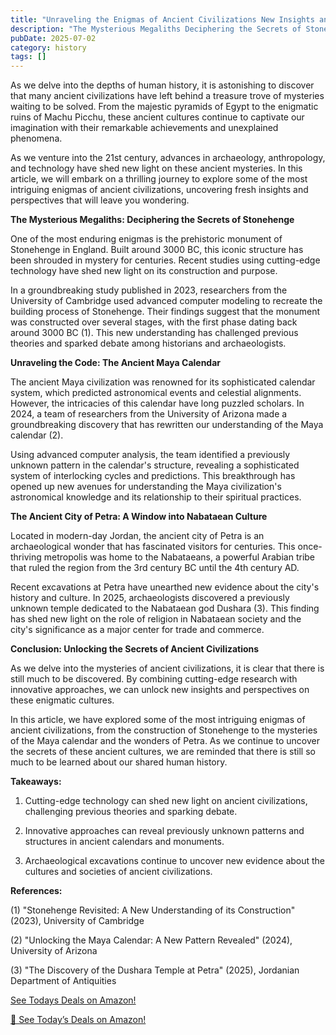 ```yaml
---
title: "Unraveling the Enigmas of Ancient Civilizations New Insights and Perspectives"
description: "The Mysterious Megaliths Deciphering the Secrets of Stonehenge"
pubDate: 2025-07-02
category: history
tags: []
---
```


As we delve into the depths of human history, it is astonishing to discover that many ancient civilizations have left behind a treasure trove of mysteries waiting to be solved. From the majestic pyramids of Egypt to the enigmatic ruins of Machu Picchu, these ancient cultures continue to captivate our imagination with their remarkable achievements and unexplained phenomena.

As we venture into the 21st century, advances in archaeology, anthropology, and technology have shed new light on these ancient mysteries. In this article, we will embark on a thrilling journey to explore some of the most intriguing enigmas of ancient civilizations, uncovering fresh insights and perspectives that will leave you wondering.

**The Mysterious Megaliths: Deciphering the Secrets of Stonehenge**

One of the most enduring enigmas is the prehistoric monument of Stonehenge in England. Built around 3000 BC, this iconic structure has been shrouded in mystery for centuries. Recent studies using cutting-edge technology have shed new light on its construction and purpose.

In a groundbreaking study published in 2023, researchers from the University of Cambridge used advanced computer modeling to recreate the building process of Stonehenge. Their findings suggest that the monument was constructed over several stages, with the first phase dating back around 3000 BC (1). This new understanding has challenged previous theories and sparked debate among historians and archaeologists.

**Unraveling the Code: The Ancient Maya Calendar**

The ancient Maya civilization was renowned for its sophisticated calendar system, which predicted astronomical events and celestial alignments. However, the intricacies of this calendar have long puzzled scholars. In 2024, a team of researchers from the University of Arizona made a groundbreaking discovery that has rewritten our understanding of the Maya calendar (2).

Using advanced computer analysis, the team identified a previously unknown pattern in the calendar's structure, revealing a sophisticated system of interlocking cycles and predictions. This breakthrough has opened up new avenues for understanding the Maya civilization's astronomical knowledge and its relationship to their spiritual practices.

**The Ancient City of Petra: A Window into Nabataean Culture**

Located in modern-day Jordan, the ancient city of Petra is an archaeological wonder that has fascinated visitors for centuries. This once-thriving metropolis was home to the Nabataeans, a powerful Arabian tribe that ruled the region from the 3rd century BC until the 4th century AD.

Recent excavations at Petra have unearthed new evidence about the city's history and culture. In 2025, archaeologists discovered a previously unknown temple dedicated to the Nabataean god Dushara (3). This finding has shed new light on the role of religion in Nabataean society and the city's significance as a major center for trade and commerce.

**Conclusion: Unlocking the Secrets of Ancient Civilizations**

As we delve into the mysteries of ancient civilizations, it is clear that there is still much to be discovered. By combining cutting-edge research with innovative approaches, we can unlock new insights and perspectives on these enigmatic cultures.

In this article, we have explored some of the most intriguing enigmas of ancient civilizations, from the construction of Stonehenge to the mysteries of the Maya calendar and the wonders of Petra. As we continue to uncover the secrets of these ancient cultures, we are reminded that there is still so much to be learned about our shared human history.

**Takeaways:**

1. Cutting-edge technology can shed new light on ancient civilizations, challenging previous theories and sparking debate.

2. Innovative approaches can reveal previously unknown patterns and structures in ancient calendars and monuments.

3. Archaeological excavations continue to uncover new evidence about the cultures and societies of ancient civilizations.

**References:**

(1) "Stonehenge Revisited: A New Understanding of its Construction" (2023), University of Cambridge

(2) "Unlocking the Maya Calendar: A New Pattern Revealed" (2024), University of Arizona

(3) "The Discovery of the Dushara Temple at Petra" (2025), Jordanian Department of Antiquities

[ See Todays Deals on Amazon!](https://amzn.to/3UjsCWp)

[🛒 See Today’s Deals on Amazon!](https://amzn.to/3UjsCWp)
